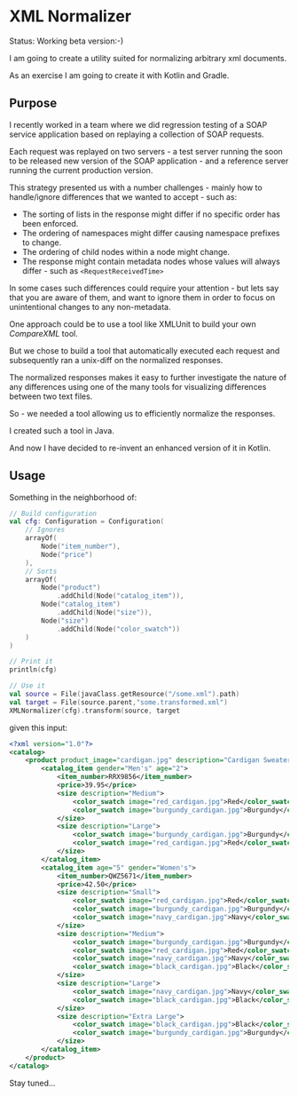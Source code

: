 # XML Normalizer

Status: Working beta version:-)

I am going to create a utility suited for normalizing arbitrary xml documents.

As an exercise I am going to create it with Kotlin and Gradle.

## Purpose
I recently worked in a team where we did regression testing of a SOAP service application
based on replaying a collection of SOAP requests.

Each request was replayed on two servers - a test server running the soon to be released
new version of the SOAP application - and a reference server running the current production version.

This strategy presented us with a number challenges - mainly how to handle/ignore differences that we 
wanted to accept - such as:

*   The sorting of lists in the response might differ if no specific order has been enforced.
*   The ordering of namespaces might differ causing namespace prefixes to change.
*   The ordering of child nodes within a node might change.
*   The response might contain metadata nodes whose values will always differ - such as `<RequestReceivedTime>`

In some cases such differences could require your attention - but lets say that you are aware of 
them, and want to ignore them in order to focus on unintentional changes to any non-metadata.

One approach could be to use a tool like XMLUnit to build your own _CompareXML_ tool.

But we chose to build a tool that automatically executed each request and subsequently ran a unix-diff 
on the normalized responses.

The normalized responses makes it easy to further investigate the nature of any differences using
one of the many tools for visualizing differences between two text files.

So - we needed a tool allowing us to efficiently normalize the responses.

I created such a tool in Java.

And now I have decided to re-invent an enhanced version of it in Kotlin.

## Usage
Something in the neighborhood of:

```kotlin
// Build configuration
val cfg: Configuration = Configuration(
    // Ignores
    arrayOf(
        Node("item_number"),
        Node("price")
    ),
    // Sorts
    arrayOf(
        Node("product")
            .addChild(Node("catalog_item")),
        Node("catalog_item")
            .addChild(Node("size")),
        Node("size")
            .addChild(Node("color_swatch"))
    )
)

// Print it
println(cfg)

// Use it
val source = File(javaClass.getResource("/some.xml").path)
val target = File(source.parent,"some.transformed.xml")
XMLNormalizer(cfg).transform(source, target    
```

given this input:

```xml
<?xml version="1.0"?>
<catalog>
    <product product_image="cardigan.jpg" description="Cardigan Sweater">
        <catalog_item gender="Men's" age="2">
            <item_number>RRX9856</item_number>
            <price>39.95</price>
            <size description="Medium">
                <color_swatch image="red_cardigan.jpg">Red</color_swatch>
                <color_swatch image="burgundy_cardigan.jpg">Burgundy</color_swatch>
            </size>
            <size description="Large">
                <color_swatch image="burgundy_cardigan.jpg">Burgundy</color_swatch>
                <color_swatch image="red_cardigan.jpg">Red</color_swatch>
            </size>
        </catalog_item>
        <catalog_item age="5" gender="Women's">
            <item_number>QWZ5671</item_number>
            <price>42.50</price>
            <size description="Small">
                <color_swatch image="red_cardigan.jpg">Red</color_swatch>
                <color_swatch image="burgundy_cardigan.jpg">Burgundy</color_swatch>
                <color_swatch image="navy_cardigan.jpg">Navy</color_swatch>
            </size>
            <size description="Medium">
                <color_swatch image="burgundy_cardigan.jpg">Burgundy</color_swatch>
                <color_swatch image="red_cardigan.jpg">Red</color_swatch>
                <color_swatch image="navy_cardigan.jpg">Navy</color_swatch>
                <color_swatch image="black_cardigan.jpg">Black</color_swatch>
            </size>
            <size description="Large">
                <color_swatch image="navy_cardigan.jpg">Navy</color_swatch>
                <color_swatch image="black_cardigan.jpg">Black</color_swatch>
            </size>
            <size description="Extra Large">
                <color_swatch image="black_cardigan.jpg">Black</color_swatch>
                <color_swatch image="burgundy_cardigan.jpg">Burgundy</color_swatch>
            </size>
        </catalog_item>
    </product>
</catalog>
```

Stay tuned...

